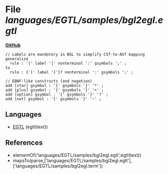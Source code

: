 # File _languages/EGTL/samples/bgl2egl.egtl_
**[GitHub](https://github.com/softlang/yas/blob/master/languages/EGTL/samples/bgl2egl.egtl)**
```
// Labels are mandatory in BGL to simplify CST-to-AST mapping
generalize
  rule : '[' label ']' nonterminal ':' gsymbols ';' ;
to
  rule : {'[' label ']'}? nonterminal ':' gsymbols ';' ;

// EBNF-like constructs (and negation)
add [star] gsymbol : '{' gsymbols '}' '*' ;
add [plus] gsymbol : '{' gsymbols '}' '+' ;
add [option] gsymbol : '{' gsymbols '}' '?' ;
add [not] gsymbol : '{' gsymbols '}' '~' ;
```

## Languages
* [EGTL](../languages/EGTL.md) (egtl(text))

## References
* elementOf('languages/EGTL/samples/bgl2egl.egtl',egtl(text))
* mapsTo(parse,['languages/EGTL/samples/bgl2egl.egtl'],['languages/EGTL/samples/bgl2egl.term'])
